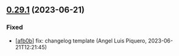 ## [0.29.1](https://github.com/alpiquero/nyx-test/tag/0.29.1) (2023-06-21)

### Fixed

* [[afb0b](https://github.com/alpiquero/nyx-test/commit/afb0bc5e4e6368ce809392ad14ec1f245e741d88)] fix: changelog template
 (Angel Luis Piquero, 2023-06-21T12:21:45)

